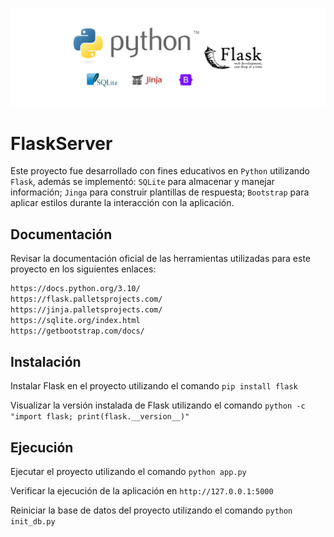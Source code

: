 ![Portada FlaskServer](/assets/FlaskServer.png "Portada FlaskServer")


# FlaskServer

Este proyecto fue desarrollado con fines educativos en `Python` utilizando `Flask`, además se implementó: `SQLite` para almacenar y manejar información; `Jinga` para construir plantillas de respuesta; `Bootstrap` para aplicar estilos durante la interacción con la aplicación.


## Documentación

Revisar la documentación oficial de las herramientas utilizadas para este proyecto en los siguientes enlaces:
```bash
https://docs.python.org/3.10/
https://flask.palletsprojects.com/
https://jinja.palletsprojects.com/
https://sqlite.org/index.html
https://getbootstrap.com/docs/
```


## Instalación

Instalar Flask en el proyecto utilizando el comando `pip install flask`

Visualizar la versión instalada de Flask utilizando el comando `python -c "import flask; print(flask.__version__)"`


## Ejecución

Ejecutar el proyecto utilizando el comando `python app.py`

Verificar la ejecución de la aplicación en `http://127.0.0.1:5000`

Reiniciar la base de datos del proyecto utilizando el comando `python init_db.py`